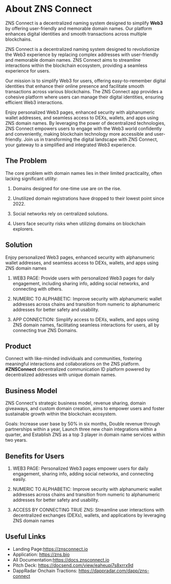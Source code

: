 # About ZNS Connect

ZNS Connect is a decentralized naming system designed to simplify **Web3** by offering user-friendly and memorable domain names. Our platform enhances digital identities and smooth transactions across multiple blockchains.

ZNS Connect is a decentralized naming system designed to revolutionize the Web3 experience by replacing complex addresses with user-friendly and memorable domain names. ZNS Connect aims to streamline interactions within the blockchain ecosystem, providing a seamless experience for users.

Our mission is to simplify Web3 for users, offering easy-to-remember digital identities that enhance their online presence and facilitate smooth transactions across various blockchains. The ZNS Connect app provides a cohesive platform where users can manage their digital identities, ensuring efficient Web3 interactions.

Enjoy personalized Web3 pages, enhanced security with alphanumeric wallet addresses, and seamless access to DEXs, wallets, and apps using ZNS domain names. By leveraging the power of decentralized technologies, ZNS Connect empowers users to engage with the Web3 world confidently and conveniently, making blockchain technology more accessible and user-friendly. Join us in transforming the digital landscape with ZNS Connect, your gateway to a simplified and integrated Web3 experience.

## The Problem 
The core problem with domain names lies in their limited practicality, often lacking significant utility: 

1. Domains designed for one-time use are on the rise. 

2. Unutilized domain registrations have dropped to their lowest point since 2022. 

3. Social networks rely on centralized solutions. 

4. Users face security risks when utilizing domains on blockchain explorers.

## Solution
Enjoy personalized Web3 pages, enhanced security with alphanumeric wallet addresses, and seamless access to DEXs, wallets, and apps using ZNS domain names

1. WEB3 PAGE: Provide users with personalized Web3 pages for daily engagement, including sharing info, adding social networks, and connecting with others.

2. NUMERIC TO ALPHABETIC: Improve security with alphanumeric wallet addresses across chains and transition from numeric to alphanumeric addresses for better safety and usability.

3. APP CONNECTION: Simplify access to DEXs, wallets, and apps using ZNS domain names, facilitating seamless interactions for users, all by connecting true ZNS Domains.

## Product
Connect with like-minded individuals and communities, fostering meaningful interactions and collaborations on the ZNS platform. **#ZNSConnect** decentralized communication ID platform powered by decentralized addresses with unique domain names.

## Business Model 
ZNS Connect's strategic business model, revenue sharing, domain giveaways, and custom domain creation, aims to empower users and foster sustainable growth within the blockchain ecosystem.

Goals: Increase user base by 50% in six months, Double revenue through partnerships within a year, Launch three new chain integrations within a quarter, and Establish ZNS as a top 3 player in domain name services within two years.

## Benefits for Users

1. WEB3 PAGE: Personalized Web3 pages empower users for daily engagement, sharing info, adding social networks, and connecting easily.

2. NUMERIC TO ALPHABETIC: Improve security with alphanumeric wallet addresses across chains and transition from numeric to alphanumeric addresses for better safety and usability.

3. ACCESS BY CONNECTING TRUE ZNS: Streamline user interactions with decentralized exchanges (DEXs), wallets, and applications by leveraging ZNS domain names

## Useful Links
- Landing Page:https://znsconnect.io
- Application: https://zns.bio
- All Documentation:https://docs.znsconnect.io
- Pitch Deck: https://docsend.com/view/eaheupi7s8xrrx9d
- DappRadar Onchain Tractions: https://dappradar.com/dapp/zns-connect
